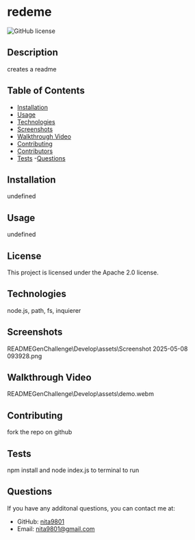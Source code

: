 # redeme

![GitHub license](https://img.shields.io/badge/license-Apache_2.0-blue.svg)

## Description
creates a readme
      
## Table of Contents
  - [Installation](#installation)
  - [Usage](#usage)
  - [Technologies](#technologies)
  - [Screenshots](#screenshots)
  - [Walkthrough Video](#walkthrough-video)
  - [Contributing](#contributing)
  - [Contributors](#contributors)
  - [Tests](#tests)
  -[Questions](#questions)

## Installation
undefined

## Usage
undefined
## License
This project is licensed under the Apache 2.0 license.

## Technologies
node.js, path, fs, inquierer

## Screenshots
READMEGenChallenge\Develop\assets\Screenshot 2025-05-08 093928.png
  
## Walkthrough Video
READMEGenChallenge\Develop\assets\demo.webm
  
## Contributing
fork the repo on github

## Tests
npm install and node index.js to terminal to run 

## Questions
  If you have any additonal questions, you can contact me at:
- GitHub: [nita9801](https://github.com/nita9801)
- Email: [nita9801@gmail.com](mailto:nita9801@gmail.com)
  